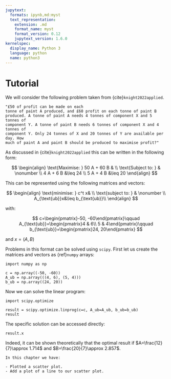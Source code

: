 ```yaml
---
jupytext:
  formats: ipynb,md:myst
  text_representation:
    extension: .md
    format_name: myst
    format_version: 0.12
    jupytext_version: 1.6.0
kernelspec:
  display_name: Python 3
  language: python
  name: python3
---
```


# Tutorial

We will consider the following problem taken from {cite}`knight2022applied`.

```{admonition} Problem
"£50 of profit can be made on each
tonne of paint A produced, and £60 profit on each tonne of paint B
produced. A tonne of paint A needs 4 tonnes of component X and 5 tonnes of
component Y. A tonne of paint B needs 6 tonnes of component X and 4 tonnes of
component Y. Only 24 tonnes of X and 20 tonnes of Y are available per day. How
much of paint A and paint B should be produced to maximise profit?"
```

As discussed in {cite}`knight2022applied` this can be written in the following
form:

$$
\begin{align}
\text{Maximise: } 50 A + 60 B &  \\
\text{Subject to: } & \nonumber \\
4 A + 6 B &\leq 24  \\
5 A + 4 B &\leq 20
\end{align}
$$

This can be represented using the following matrices and vectors:

$$
\begin{align}
\text{minimise: } c^t x&  \\
\text{subject to: } & \nonumber \\
A_{\text{ub}}x&\leq b_{\text{ub}}\\
\end{align}
$$

with:

$$
c=\begin{pmatrix}-50, -60\end{pmatrix}\qquad
A_{\text{ub}}=\begin{pmatrix}4 & 6\\ 5 & 4\end{pmatrix}\qquad b_{\text{ub}}=\begin{pmatrix}24, 20\end{pmatrix}
$$

and $x=(A, B)$

Problems in this format can be solved using `scipy`. First let us create the
matrices and vectors as {ref}`numpy` arrays:

```{code-cell} ipython3
import numpy as np

c = np.array((-50, -60))
A_ub = np.array(((4, 6), (5, 4)))
b_ub = np.array((24, 20))
```

Now we can solve the linear program:

```{code-cell} ipython3
import scipy.optimize

result = scipy.optimize.linprog(c=c, A_ub=A_ub, b_ub=b_ub)
result
```

The specific solution can be accessed directly:

```{code-cell} ipython3
result.x
```

Indeed, it can be shown theoretically that the optimal result if $A=\frac{12}{7}\approx 1.714$ and $B=\frac{20}{7}\approx 2.857$.

```{important}
In this chapter we have:

- Plotted a scatter plot.
- Add a plot of a line to our scatter plot.
```
